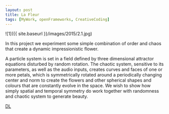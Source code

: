 ```yaml
---
layout: post
title: La Fleur
tags: [MyWork, openFrameworks, CreativeCoding]
---
```


![1]({{ site.baseurl }}/images/2015/2.1.jpg)

In this project we experiment some simple combination of order and chaos that create a dynamic impressionistic flower.

<!--more-->

A particle system is set in a field defined by three dimensional attractor equations disturbed by random rotation. The chaotic system, sensitive to its parameters, as well as the audio inputs, creates curves and faces of one or more petals, which is symmetrically rotated around a periodically changing center and norm to create the flowers and other spherical shapes and colours that are constantly evolve in the space. We wish to show how simply spatial and temporal symmetry do work together with randomness and chaotic system to generate beauty.

[DL](https://github.com/retrcult/retrcult.github.io/blob/master/images/2015/particles1512.app.zip?raw=true)
